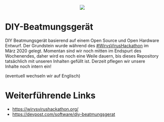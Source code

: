 <p align="center">
  <img src="https://github.com/DIY-Beatmungsgerat/diy-beatmungsgeraet/images/logo.png">
</p>

# DIY-Beatmungsgerät
DIY Beatmungsgerät basierend auf einem Open Source und Open Hardware Entwurf. Der Grundstein wurde während des [#WirvsVirusHackathon](https://wirvsvirushackathon.org/) im März 2020 gelegt. Momentan sind wir noch mitten im Endspurt des Wochenendes, daher wird es noch eine Weile dauern, bis dieses Repository tatsächlich mit unseren Inhalten gefüllt ist. Derzeit pflegen wir unsere Inhalte noch intern ein!

(eventuell wechseln wir auf Englisch)

# Weiterführende Links
* https://wirvsvirushackathon.org/
* https://devpost.com/software/diy-beatmungsgerat
